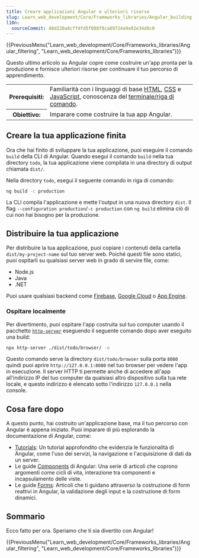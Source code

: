 ```yaml
---
title: Creare applicazioni Angular e ulteriori risorse
slug: Learn_web_development/Core/Frameworks_libraries/Angular_building
l10n:
  sourceCommit: 48d220a8cffdfd5f088f8ca89724a9a92e34d8c0
---
```


{{PreviousMenu("Learn_web_development/Core/Frameworks_libraries/Angular_filtering", "Learn_web_development/Core/Frameworks_libraries")}}

Questo ultimo articolo su Angular copre come costruire un'app pronta per la produzione e fornisce ulteriori risorse per continuare il tuo percorso di apprendimento.

<table>
  <tbody>
    <tr>
      <th scope="row">Prerequisiti:</th>
      <td>
        Familiarità con i linguaggi di base <a href="/it/docs/Learn_web_development/Core/Structuring_content">HTML</a>,
        <a href="/it/docs/Learn_web_development/Core/Styling_basics">CSS</a> e
        <a href="/it/docs/Learn_web_development/Core/Scripting">JavaScript</a>, conoscenza del
        <a
          href="/it/docs/Learn_web_development/Getting_started/Environment_setup/Command_line"
          >terminale/riga di comando</a
        >.
      </td>
    </tr>
    <tr>
      <th scope="row">Obiettivo:</th>
      <td>Imparare come costruire la tua app Angular.</td>
    </tr>
  </tbody>
</table>

## Creare la tua applicazione finita

Ora che hai finito di sviluppare la tua applicazione, puoi eseguire il comando `build` della CLI di Angular.
Quando esegui il comando `build` nella tua directory `todo`, la tua applicazione viene compilata in una directory di output chiamata `dist/`.

Nella directory `todo`, esegui il seguente comando in riga di comando:

```bash
ng build -c production
```

La CLI compila l'applicazione e mette l'output in una nuova directory `dist`.
Il flag `--configuration production`/`-c production` con `ng build` elimina ciò di cui non hai bisogno per la produzione.

## Distribuire la tua applicazione

Per distribuire la tua applicazione, puoi copiare i contenuti della cartella `dist/my-project-name` sul tuo server web.
Poiché questi file sono statici, puoi ospitarli su qualsiasi server web in grado di servire file, come:

- Node.js
- Java
- .NET

Puoi usare qualsiasi backend come [Firebase](https://firebase.google.com/docs/hosting), [Google Cloud](https://cloud.google.com/solutions/web-hosting) o [App Engine](https://cloud.google.com/appengine/docs/standard/hosting-a-static-website).

### Ospitare localmente

Per divertimento, puoi ospitare l'app costruita sul tuo computer usando il pacchetto [`http-server`](https://www.npmjs.com/package/http-server) eseguendo il seguente comando dopo aver eseguito una build:

```bash
npx http-server ./dist/todo/browser/ -o
```

Questo comando serve la directory `dist/todo/browser` sulla porta `8080` quindi puoi aprire `http://127.0.0.1:8080` nel tuo browser per vedere l'app in esecuzione.
Il server HTTP ti permette anche di accedere all'app all'indirizzo IP del tuo computer da qualsiasi altro dispositivo sulla tua rete locale, e questo indirizzo è elencato sotto l'indirizzo `127.0.0.1` nella console.

## Cosa fare dopo

A questo punto, hai costruito un'applicazione base, ma il tuo percorso con Angular è appena iniziato.
Puoi imparare di più esplorando la documentazione di Angular, come:

- [Tutorials](https://angular.dev/tutorials): Un tutorial approfondito che evidenzia le funzionalità di Angular, come l'uso dei servizi, la navigazione e l'acquisizione di dati da un server.
- Le guide [Components](https://angular.dev/guide/components) di Angular: Una serie di articoli che coprono argomenti come cicli di vita, interazione tra componenti e incapsulamento delle viste.
- Le guide [Forms](https://angular.dev/guide/forms): Articoli che ti guidano attraverso la costruzione di form reattivi in Angular, la validazione degli input e la costruzione di form dinamici.

## Sommario

Ecco fatto per ora. Speriamo che ti sia divertito con Angular!

{{PreviousMenu("Learn_web_development/Core/Frameworks_libraries/Angular_filtering", "Learn_web_development/Core/Frameworks_libraries")}}
